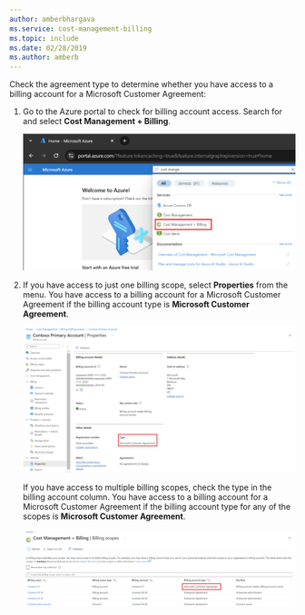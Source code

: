 ```yaml
---
author: amberbhargava
ms.service: cost-management-billing
ms.topic: include
ms.date: 02/28/2019
ms.author: amberb
---
```

 
Check the agreement type to determine whether you have access to a billing account for a Microsoft Customer Agreement:

1. Go to the Azure portal to check for billing account access. Search for and select **Cost Management + Billing**.

   ![Screenshot that shows an Azure portal search for Cost Management and Billing.](./media/billing-check-mca/billing-search-cost-management-billing.png)

2. If you have access to just one billing scope, select **Properties** from the menu. You have access to a billing account for a Microsoft Customer Agreement if the billing account type is **Microsoft Customer Agreement**.

    ![Screenshot of the Azure portal that shows a billing account type of Microsoft Customer Agreement for a single billing scope.](./media/billing-check-mca/billing-mca-property.png)

   If you have access to multiple billing scopes, check the type in the billing account column. You have access to a billing account for a Microsoft Customer Agreement if the billing account type for any of the scopes is **Microsoft Customer Agreement**.

    [![Screenshot of the Azure portal that shows a billing account type of Microsoft Customer Agreement for multiple billing scopes.](./media/billing-check-mca/billing-mca-in-the-list.png)](./media/billing-check-mca/billing-mca-in-the-list-zoomed-in.png#lightbox)
